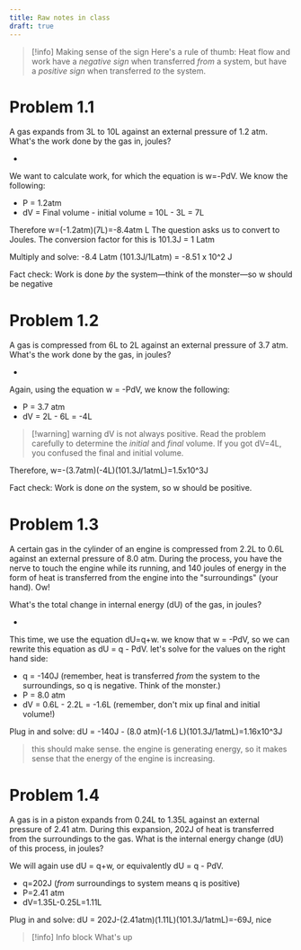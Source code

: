 ```yaml
---
title: Raw notes in class
draft: true
---
```


> [!info] Making sense of the sign
> Here's a rule of thumb: Heat flow and work have a *negative sign* when transferred *from* a system, but have a *positive sign* when transferred *to* the system.
# Problem 1.1
A gas expands from 3L to 10L against an external pressure of 1.2 atm. What's the work done by the gas in, joules?

-

We want to calculate work, for which the equation is w=-PdV. We know the following:
- P = 1.2atm
- dV = Final volume - initial volume = 10L - 3L = 7L

Therefore w=(-1.2atm)(7L)=-8.4atm L
The question asks us to convert to Joules. The conversion factor for this is 101.3J = 1 Latm

Multiply and solve: -8.4 Latm (101.3J/1Latm) = -8.51 x 10^2 J

Fact check: Work is done *by* the system—think of the monster—so w should be negative

# Problem 1.2

A gas is compressed from 6L to 2L against an external pressure of 3.7 atm. What's the work done by the gas, in joules?

-

Again, using the equation w = -PdV, we know the following:
- P = 3.7 atm
- dV = 2L - 6L = -4L
> [!warning] warning
> dV is not always positive. Read the problem carefully to determine the *initial* and *final* volume. If you got dV=4L, you confused the final and initial volume.

Therefore, w=-(3.7atm)(-4L)(101.3J/1atmL)=1.5x10^3J

Fact check: Work is done *on* the system, so w should be positive.


# Problem 1.3

A certain gas in the cylinder of an engine is compressed from 2.2L to 0.6L against an external pressure of 8.0 atm. During the process, you have the nerve to touch the engine while its running, and 140 joules of energy in the form of heat is transferred from the engine into the "surroundings" (your hand). Ow! 

What's the total change in internal energy (dU) of the gas, in joules?

-

This time, we use the equation dU=q+w. we know that w = -PdV, so we can rewrite this equation as dU = q - PdV. let's solve for the values on the right hand side:
- q = -140J (remember, heat is transferred *from* the system to the surroundings, so q is negative. Think of the monster.)
- P = 8.0 atm
- dV = 0.6L - 2.2L = -1.6L (remember, don't mix up final and initial volume!)

Plug in and solve: dU = -140J - (8.0 atm)(-1.6 L)(101.3J/1atmL)=1.16x10^3J

> this should make sense. the engine is generating energy, so it makes sense that the energy of the engine is increasing.

# Problem 1.4
A gas is in a piston expands from 0.24L to 1.35L against an external pressure of 2.41 atm. During this expansion, 202J of heat is transferred from the surroundings to the gas. What is the internal energy change (dU) of this process, in joules?

We will again use dU = q+w, or equivalently dU = q - PdV.
- q=202J (*from* surroundings to system means q is positive)
- P=2.41 atm
- dV=1.35L-0.25L=1.11L

Plug in and solve: dU = 202J-(2.41atm)(1.11L)(101.3J/1atmL)=-69J, nice

> [!info] Info block
> What's up